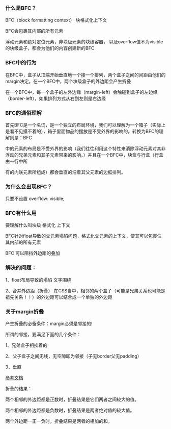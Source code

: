 ### 什么是BFC？

BFC（block formatting context） 块格式化上下文

BFC会包裹其内部的所有元素

浮动元素和绝对定位元素，非块级元素的块级容器， 以及overflow值不为visible的块级盒子，都会为他们的内容创建新的BFC

### BFC中的行为

在BFC中，盒子从顶端开始垂直地一个接一个排列，两个盒子之间的间距由他们的margin决定。在一个BFC中，两个块级盒子的外边距会产生折叠

在一个BFC中，每一个盒子的左外边缘（margin-left）会触碰到盒子的左边缘（border-left），如果排列方式从右到左则是右边缘

### BFC的通俗理解

首先BFC是一个名词，是一个独立的布局环境，我们可以理解为一个箱子（实际上是看不见摸不着的），箱子里面物品的摆放是不受外界的影响的。转换为BFC的理解则是：BFC

中的元素的布局是不受外界的影响（我们往往利用这个特性来消除浮动元素对其非浮动的兄弟元素和其子元素带来的影响。）并且在一个BFC中，块盒与行盒（行盒由一行中所

有的内联元素所组成）都会垂直的沿着其父元素的边框排列。


### 为什么会出现BFC？

只要不设置 overflow: visible;

### BFC有什么用

要理解什么叫块级 格式化 上下文

BFC针对float导致的父元素塌陷问题，格式化父元素的上下文，使其可以包裹住其内部的所有元素

BFC 可以阻挡外边距的叠加

### 解决的问题：

1、float布局导致的塌陷  文字围绕

2、合并外边距（折叠）  在CSS当中，相邻的两个盒子（可能是兄弟关系也可能是祖先关系！！）的外边距可以结合成一个单独的外边距

### 关于margin折叠

产生折叠的必备条件：margin必须是邻接的!

所谓的邻接，要满足下面的几个条件：

1、兄弟盒子相挨着的

2、父子盒子之间无线，无空隙即为邻接（子无border父无padding）

3、垂直

[参考文档](https://www.w3cplus.com/css/understanding-bfc-and-margin-collapse.html)

折叠的结果：

两个相邻的外边距都是正数时，折叠结果是它们两者之间较大的值。

两个相邻的外边距都是负数时，折叠结果是两者绝对值的较大值。

两个外边距一正一负时，折叠结果是两者的相加的和。